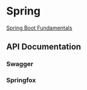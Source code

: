 # Spring

[Spring Boot Fundamentals](https://app.pluralsight.com/library/courses/spring-boot-fundamentals)

## API Documentation
### Swagger 
### Springfox
